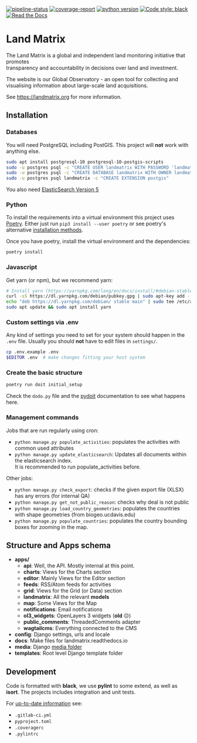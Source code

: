 [![pipeline-status](https://git.sinntern.de/django/landmatrix/badges/master/pipeline.svg)](https://git.sinntern.de/django/landmatrix/commits/master)
[![coverage-report](https://git.sinntern.de/django/landmatrix/badges/master/coverage.svg)](https://git.sinntern.de/django/landmatrix/commits/master)
[![python version](https://img.shields.io/badge/python-3.6+-blue.svg)](https://www.python.org/downloads/release/python-360/)
[![Code style: black](https://img.shields.io/badge/code%20style-black-000000.svg)](https://github.com/psf/black)
[![Read the Docs](https://img.shields.io/readthedocs/landmatrix)](http://landmatrix.rtfd.io/)

# Land Matrix

The Land Matrix is a global and independent land monitoring initiative that promotes\
transparency and accountability in decisions over land and investment.

The website is our Global Observatory - an open tool for collecting and visualising
information about large-scale land acquisitions.

See https://landmatrix.org for more information.

## Installation

### Databases
You will need PostgreSQL including PostGIS. This project will **not** work with anything else.

```bash
sudo apt install postgresql-10 postgresql-10-postgis-scripts
sudo -u postgres psql -c "CREATE USER landmatrix WITH PASSWORD 'landmatrix'"
sudo -u postgres psql -c "CREATE DATABASE landmatrix WITH OWNER landmatrix"
sudo -u postgres psql landmatrix -c "CREATE EXTENSION postgis"
```

You also need [ElasticSearch Version 5](https://www.elastic.co/de/downloads/past-releases/elasticsearch-5-0-0)

### Python
To install the requirements into a virtual environment this project uses [Poetry](https://poetry.eustace.io/).
Either just run `pip3 install --user poetry` or see poetry's alternative
 [installation methods](https://github.com/sdispater/poetry#installation).


Once you have poetry, install the virtual environment and the dependencies:
```bash
poetry install
```

### Javascript

Get yarn (or npm), but we recommend yarn:

```bash
# Install yarn (https://yarnpkg.com/lang/en/docs/install/#debian-stable)
curl -sS https://dl.yarnpkg.com/debian/pubkey.gpg | sudo apt-key add -
echo "deb https://dl.yarnpkg.com/debian/ stable main" | sudo tee /etc/apt/sources.list.d/yarn.list
sudo apt update && sudo apt install yarn
```

### Custom settings via .env

Any kind of settings you need to set for your system should happen in the `.env` file.
Usually you should **not** have to edit files in `settings/`.
```bash
cp .env.example .env
$EDITOR .env  # make changes fitting your host system
```

### Create the basic structure
```bash
poetry run doit initial_setup
```
Check the `dodo.py` file and the [pydoit](https://pydoit.org/) documentation to see what happens here.


### Management commands

Jobs that are run regularly using cron:

* `python manage.py populate_activities`: populates the activities with common used attributes
* `python manage.py update_elasticsearch`: Updates all documents within the elasticsearch index.<br>
    It is recommended to run populate_activities before.

Other jobs:

* `python manage.py check_export`: checks if the given export file (XLSX) has any errors (for internal QA)
* `python manage.py get_not_public_reason`: checks why deal is not public
* `python manage.py load_country_geometries`: populates the countries with shape geometries (from biogeo.ucdavis.edu)
* `python manage.py populate_countries`: populates the country bounding boxes for zooming in the map.



## Structure and Apps schema

* **apps/**
    * **api**: Well, the API. Mostly internal at this point.
    * **charts**: Views for the Charts section
    * **editor**: Mainly Views for the Editor section
    * **feeds**: RSS/Atom feeds for activities
    * **grid**: Views for the Grid (or Data) section
    * **landmatrix**: All the relevant **models**
    * **map**: Some Views for the Map
    * **notifications**: Email notifications
    * **ol3_widgets**: OpenLayers 3 widgets (**old** 😔)
    * **public_comments**: ThreadedComments adapter
    * **wagtailcms**: Everything connected to the CMS
* **config**: Django settings, urls and locale
* **docs**: Make files for landmatrix.readthedocs.io
* **media**: Django [media folder](https://docs.djangoproject.com/en/stable/ref/settings/#std:setting-MEDIA_ROOT)
* **templates**: Root level Django template folder


## Development

Code is formatted with **black**, we use **pylint** to some extend, as well as **isort**.
The projects includes integration and unit tests.

For [up-to-date information](https://en.wikipedia.org/wiki/Self-documenting_code) see:

* `.gitlab-ci.yml`
* `pyproject.toml`
* `.coveragerc`
* `.pylintrc`
